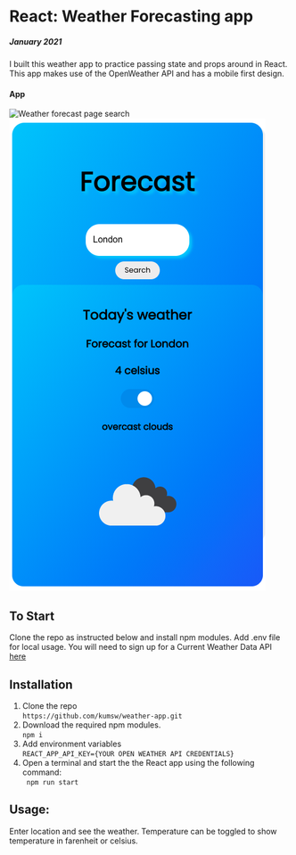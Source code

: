 # React: Weather Forecasting app

##### January 2021

I built this weather app to practice passing state and props around in React. This app makes use of the OpenWeather API and has a mobile first design.

#### App

![Weather forecast page search](kunmi-weather-app/public/lsearch.png)
![Weather forecast London weather page ](kunmi-weather-app/public/london.png)

## To Start

Clone the repo as instructed below and install npm modules. Add .env file for local usage. You will need to sign up for a Current Weather Data API [here](https://openweathermap.org/api)

## Installation

1.  Clone the repo<br/>
    `https://github.com/kumsw/weather-app.git`
2.  Download the required npm modules.<br/>
    `npm i`<br/>
3.  Add environment variables <br/>
    `REACT_APP_API_KEY={YOUR OPEN WEATHER API CREDENTIALS}`<br/>
4.  Open a terminal and start the the React app using the following command:<br/>` npm run start`<br/>

## Usage:

Enter location and see the weather. Temperature can be toggled to show temperature in farenheit or celsius.
